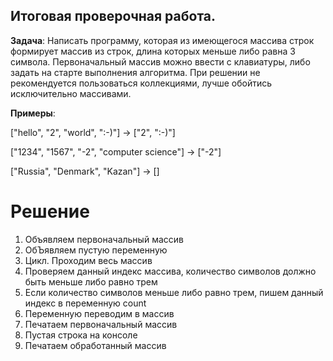 ## Итоговая проверочная работа.

**Задача**: Написать программу, которая из имеющегося массива строк формирует массив из строк, длина которых меньше либо равна 3 символа. Первоначальный массив можно ввести с клавиатуры, либо задать на старте выполнения алгоритма. При решении не рекомендуется пользоваться коллекциями, лучше обойтись исключительно массивами.

**Примеры**:

["hello", "2", "world", ":-)"] -> ["2", ":-)"]

["1234", "1567", "-2", "computer science"] -> ["-2"]

["Russia", "Denmark", "Kazan"] -> []

# **Решение**

1. Объявляем первоначальный массив
2. ОбЪявляем пустую переменную
3. Цикл. Проходим весь массив
4. Проверяем данный индекс массива, количество символов должно быть меньше либо равно трем
5. Если количество символов меньше либо равно трем, пишем данный индекс в переменную count 
6. Переменную переводим в массив
7. Печатаем первоначальный массив
8. Пустая строка на консоле
9. Печатаем обработанный массив